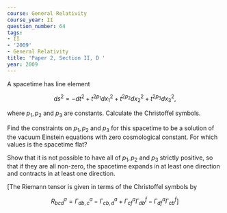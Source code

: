```yaml
---
course: General Relativity
course_year: II
question_number: 64
tags:
- II
- '2009'
- General Relativity
title: 'Paper 2, Section II, D '
year: 2009
---
```




A spacetime has line element

$$d s^{2}=-d t^{2}+t^{2 p_{1}} d x_{1}^{2}+t^{2 p_{2}} d x_{2}^{2}+t^{2 p_{3}} d x_{3}^{2},$$

where $p_{1}, p_{2}$ and $p_{3}$ are constants. Calculate the Christoffel symbols.

Find the constraints on $p_{1}, p_{2}$ and $p_{3}$ for this spacetime to be a solution of the vacuum Einstein equations with zero cosmological constant. For which values is the spacetime flat?

Show that it is not possible to have all of $p_{1}, p_{2}$ and $p_{3}$ strictly positive, so that if they are all non-zero, the spacetime expands in at least one direction and contracts in at least one direction.

[The Riemann tensor is given in terms of the Christoffel symbols by

$$\left.R_{b c d}^{a}=\Gamma_{d b, c}^{a}-\Gamma_{c b, d}^{a}+\Gamma_{c f}^{a} \Gamma_{d b}^{f}-\Gamma_{d f}^{a} \Gamma_{c b}^{f}\right]$$